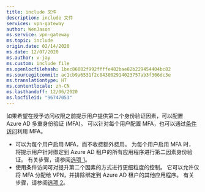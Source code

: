 ```yaml
---
title: include 文件
description: include 文件
services: vpn-gateway
author: WenJason
ms.service: vpn-gateway
ms.topic: include
origin.date: 02/14/2020
ms.date: 12/07/2020
ms.author: v-jay
ms.custom: include file
ms.openlocfilehash: 1bec86082f992ffffe482bae82b229454404bc82
ms.sourcegitcommit: ac1cb9a6531f2c843002914023757ab3f306dc3e
ms.translationtype: HT
ms.contentlocale: zh-CN
ms.lasthandoff: 12/06/2020
ms.locfileid: "96747053"
---
```

如果希望在授予访问权限之前提示用户提供第二个身份验证因素，可以配置 Azure AD 多重身份验证 (MFA)。 可以针对每个用户配置 MFA，也可以通过[条件访问](../articles/active-directory/conditional-access/overview.md)利用 MFA。

* 可以为每个用户启用 MFA，而不收费额外费用。 为每个用户启用 MFA 时，将提示用户针对绑定到 Azure AD 租户的所有应用程序进行第二因素身份验证。 有关步骤，请参阅[选项 1](/vpn-gateway/openvpn-azure-ad-mfa#peruser)。
* 使用条件访问可对提升第二个因素的方式进行更细粒度的控制。 它可以允许仅将 MFA 分配给 VPN，并排除绑定到 Azure AD 租户的其他应用程序。 有关步骤，请参阅[选项 2](/vpn-gateway/openvpn-azure-ad-mfa#conditional)。